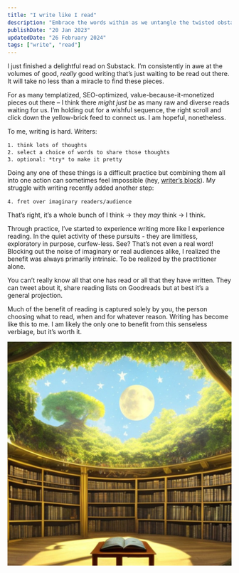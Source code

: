 ```yaml
---
title: "I write like I read"
description: "Embrace the words within as we untangle the twisted obstacles and motivations behind shared online writing."
publishDate: "20 Jan 2023"
updatedDate: "26 February 2024"
tags: ["write", "read"]
---
```


I just finished a delightful read on Substack. I’m consistently in awe at the volumes of good, _really_ good writing that’s just waiting to be read out there. It will take no less than a miracle to find these pieces.

For as many templatized, SEO-optimized, value-because-it-monetized pieces out there – I think there _might just be_ as many raw and diverse reads waiting for us. I’m holding out for a wishful sequence, the right scroll and click down the yellow-brick feed to connect us. I am hopeful, nonetheless.

To me, writing is hard. Writers:

    1. think lots of thoughts
    2. select a choice of words to share those thoughts
    3. optional: *try* to make it pretty

Doing any one of these things is a difficult practice but combining them all into one action can sometimes feel impossible (hey, [writer’s block](https://www.newyorker.com/magazine/2004/06/14/blocked)). My struggle with writing recently added another step:

    4. fret over imaginary readers/audience

That’s right, it’s a whole bunch of I think -> they _may_ think -> I think.

Through practice, I’ve started to experience writing more like I experience reading. In the quiet activity of these pursuits - they are limitless, exploratory in purpose, curfew-less. See? That’s not even a real word! Blocking out the noise of imaginary or real audiences alike, I realized the benefit was always primarily intrinsic. To be realized by the practitioner alone.

You can’t really know all that one has read or all that they have written. They can tweet about it, share reading lists on Goodreads but at best it’s a general projection.

Much of the benefit of reading is captured solely by you, the person choosing what to read, when and for whatever reason. Writing has become like this to me. I am likely the only one to benefit from this senseless verbiage, but it’s worth it.

![AI image experiment of a 'magical library'](./ai-treelib-polaroid.jpg)
